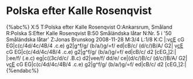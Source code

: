 # Polska efter Kalle Rosenqvist

{%abc%}
X:5
T:Polska efter Kalle Rosenqvist
O:Ankarsrum, Småland
R:Polska
S:Efter Kalle Rosenqvist
B:50 Småländska låtar
N:Nr. 5 i '50 Småländska låtar'
Z:Jonas Brunskog 2008-11-28
M:3/4
L:1/8
K:C
|:v[cE](c/d/) cG EG|c(c/4d/4c/4B/4 .c.e) g2|g^f/g/ (b/a/)g/=f/ ed|cB/c/ (d/c/)B/A/ G2|
v[cE](c/d/) cG EG|c(c/4d/4c/4B/4 .c.e) g2|g^f/g/ (b/a/)g/=f/ ed|cB/c/ d2 [cEG,]2:|
|:ee/f/ (.e.c) eg|c((3c/d/c/ .B.c) d2|vee/f/ dd/e/ ce|(d/c/)B/c/  (d/c/)B/A/ G2|
v[cE](c/d/) cG EG|c(c/4d/4c/4B/4 .c.e) g2|g^f/g/ (b/a/)g/=f/ ed|cB/c/ d2 [cEG,]2:|
{%endabc%}


